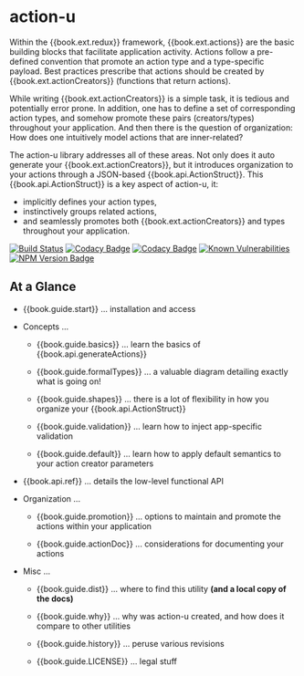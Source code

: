 # action-u

Within the {{book.ext.redux}} framework, {{book.ext.actions}} are the
basic building blocks that facilitate application activity.  Actions
follow a pre-defined convention that promote an action type and a
type-specific payload.  Best practices prescribe that actions should
be created by {{book.ext.actionCreators}} (functions that return
actions).

While writing {{book.ext.actionCreators}} is a simple task, it is tedious and
potentially error prone.  In addition, one has to define a set of
corresponding action types, and somehow promote these pairs
(creators/types) throughout your application.  And then there is the
question of organization: How does one intuitively model actions that
are inner-related?

The action-u library addresses all of these areas.  Not only does it
auto generate your {{book.ext.actionCreators}}, but it introduces organization to
your actions through a JSON-based {{book.api.ActionStruct}}.  This {{book.api.ActionStruct}} is
a key aspect of action-u, it:
- implicitly defines your action types, 
- instinctively groups related actions,
- and seamlessly promotes both {{book.ext.actionCreators}} and types throughout
  your application.


<!--- Badges for CI Builds ---> 
[![Build Status](https://travis-ci.org/KevinAst/action-u.svg?branch=master)](https://travis-ci.org/KevinAst/action-u)
[![Codacy Badge](https://api.codacy.com/project/badge/Grade/ab82e305bb24440281337ca3a1a732c0)](https://www.codacy.com/app/KevinAst/action-u?utm_source=github.com&amp;utm_medium=referral&amp;utm_content=KevinAst/action-u&amp;utm_campaign=Badge_Grade)
[![Codacy Badge](https://api.codacy.com/project/badge/Coverage/ab82e305bb24440281337ca3a1a732c0)](https://www.codacy.com/app/KevinAst/action-u?utm_source=github.com&amp;utm_medium=referral&amp;utm_content=KevinAst/action-u&amp;utm_campaign=Badge_Coverage)
[![Known Vulnerabilities](https://snyk.io/test/github/kevinast/action-u/badge.svg)](https://snyk.io/test/github/kevinast/action-u)
[![NPM Version Badge](https://img.shields.io/npm/v/action-u.svg)](https://www.npmjs.com/package/action-u)

## At a Glance

- {{book.guide.start}} ... installation and access

- Concepts ...

  - {{book.guide.basics}} ... learn the basics of {{book.api.generateActions}}

  - {{book.guide.formalTypes}} ... a valuable diagram detailing
    exactly what is going on!

  - {{book.guide.shapes}} ... there is a lot of flexibility in how you
    organize your {{book.api.ActionStruct}}

  - {{book.guide.validation}} ... learn how to inject app-specific
    validation

  - {{book.guide.default}} ... learn how to apply default semantics to
    your action creator parameters


- {{book.api.ref}} ... details the low-level functional API

- Organization ...

  - {{book.guide.promotion}} ... options to maintain and promote the
    actions within your application

  - {{book.guide.actionDoc}} ... considerations for documenting your
    actions

- Misc ...

  - {{book.guide.dist}} ... where to find this utility **(and a local
    copy of the docs)**

  - {{book.guide.why}} ... why was action-u created, and how does it
    compare to other utilities

  - {{book.guide.history}} ... peruse various revisions

  - {{book.guide.LICENSE}} ... legal stuff
